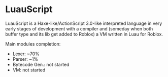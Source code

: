 # LuauScript

LuauScript is a Haxe-like/ActionScript 3.0-like interpreted language in very early stages of development with a compiler and (someday when both buffer type and its lib get added to Roblox) a VM written in Luau for Roblox.

Main modules completion:

- Lexer: ~70%
- Parser: ~1%
- Bytecode Gen.: not started
- VM: not started
